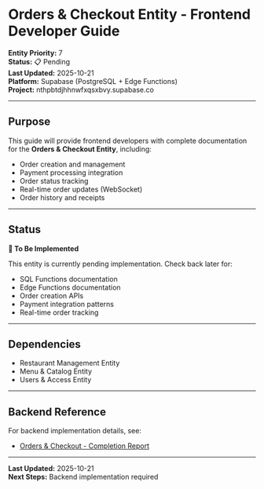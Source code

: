 # Orders & Checkout Entity - Frontend Developer Guide

**Entity Priority:** 7  
**Status:** 📋 Pending  
**Last Updated:** 2025-10-21  
**Platform:** Supabase (PostgreSQL + Edge Functions)  
**Project:** nthpbtdjhhnwfxqsxbvy.supabase.co

---

## Purpose

This guide will provide frontend developers with complete documentation for the **Orders & Checkout Entity**, including:
- Order creation and management
- Payment processing integration
- Order status tracking
- Real-time order updates (WebSocket)
- Order history and receipts

---

## Status

**🚧 To Be Implemented**

This entity is currently pending implementation. Check back later for:
- SQL Functions documentation
- Edge Functions documentation
- Order creation APIs
- Payment integration patterns
- Real-time order tracking

---

## Dependencies

- Restaurant Management Entity
- Menu & Catalog Entity
- Users & Access Entity

---

## Backend Reference

For backend implementation details, see:
- [Orders & Checkout - Completion Report](../../Database/Orders_&_Checkout/ORDERS_CHECKOUT_COMPLETION_REPORT.md)

---

**Last Updated:** 2025-10-21  
**Next Steps:** Backend implementation required

